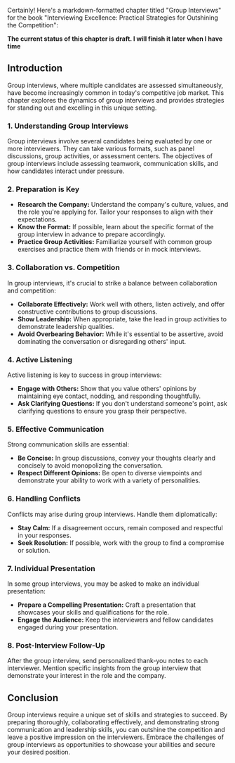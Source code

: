 Certainly! Here's a markdown-formatted chapter titled "Group Interviews" for the book "Interviewing Excellence: Practical Strategies for Outshining the Competition":

**The current status of this chapter is draft. I will finish it later when I have time**

Introduction
------------

Group interviews, where multiple candidates are assessed simultaneously, have become increasingly common in today's competitive job market. This chapter explores the dynamics of group interviews and provides strategies for standing out and excelling in this unique setting.

### **1. Understanding Group Interviews**

Group interviews involve several candidates being evaluated by one or more interviewers. They can take various formats, such as panel discussions, group activities, or assessment centers. The objectives of group interviews include assessing teamwork, communication skills, and how candidates interact under pressure.

### **2. Preparation is Key**

* **Research the Company:** Understand the company's culture, values, and the role you're applying for. Tailor your responses to align with their expectations.
* **Know the Format:** If possible, learn about the specific format of the group interview in advance to prepare accordingly.
* **Practice Group Activities:** Familiarize yourself with common group exercises and practice them with friends or in mock interviews.

### **3. Collaboration vs. Competition**

In group interviews, it's crucial to strike a balance between collaboration and competition:

* **Collaborate Effectively:** Work well with others, listen actively, and offer constructive contributions to group discussions.
* **Show Leadership:** When appropriate, take the lead in group activities to demonstrate leadership qualities.
* **Avoid Overbearing Behavior:** While it's essential to be assertive, avoid dominating the conversation or disregarding others' input.

### **4. Active Listening**

Active listening is key to success in group interviews:

* **Engage with Others:** Show that you value others' opinions by maintaining eye contact, nodding, and responding thoughtfully.
* **Ask Clarifying Questions:** If you don't understand someone's point, ask clarifying questions to ensure you grasp their perspective.

### **5. Effective Communication**

Strong communication skills are essential:

* **Be Concise:** In group discussions, convey your thoughts clearly and concisely to avoid monopolizing the conversation.
* **Respect Different Opinions:** Be open to diverse viewpoints and demonstrate your ability to work with a variety of personalities.

### **6. Handling Conflicts**

Conflicts may arise during group interviews. Handle them diplomatically:

* **Stay Calm:** If a disagreement occurs, remain composed and respectful in your responses.
* **Seek Resolution:** If possible, work with the group to find a compromise or solution.

### **7. Individual Presentation**

In some group interviews, you may be asked to make an individual presentation:

* **Prepare a Compelling Presentation:** Craft a presentation that showcases your skills and qualifications for the role.
* **Engage the Audience:** Keep the interviewers and fellow candidates engaged during your presentation.

### **8. Post-Interview Follow-Up**

After the group interview, send personalized thank-you notes to each interviewer. Mention specific insights from the group interview that demonstrate your interest in the role and the company.

Conclusion
----------

Group interviews require a unique set of skills and strategies to succeed. By preparing thoroughly, collaborating effectively, and demonstrating strong communication and leadership skills, you can outshine the competition and leave a positive impression on the interviewers. Embrace the challenges of group interviews as opportunities to showcase your abilities and secure your desired position.
